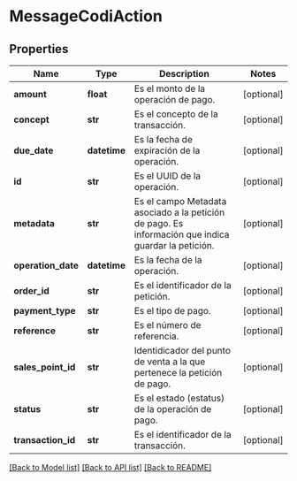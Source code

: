 # MessageCodiAction

## Properties
Name | Type | Description | Notes
------------ | ------------- | ------------- | -------------
**amount** | **float** | Es el monto de la operación de pago. | [optional] 
**concept** | **str** | Es el concepto de la transacción. | [optional] 
**due_date** | **datetime** | Es la fecha de expiración de la operación. | [optional] 
**id** | **str** | Es el UUID de la operación. | [optional] 
**metadata** | **str** | Es el campo Metadata asociado a la petición de pago. Es información que indica guardar la petición. | [optional] 
**operation_date** | **datetime** | Es la fecha de la operación. | [optional] 
**order_id** | **str** | Es el identificador de la petición. | [optional] 
**payment_type** | **str** | Es el tipo de pago. | [optional] 
**reference** | **str** | Es el número de referencia. | [optional] 
**sales_point_id** | **str** | Identidicador del punto de venta a la que pertenece la petición de pago. | [optional] 
**status** | **str** | Es el estado (estatus) de la operación de pago. | [optional] 
**transaction_id** | **str** | Es el identificador de la transacción. | [optional] 

[[Back to Model list]](../README.md#documentation-for-models) [[Back to API list]](../README.md#documentation-for-api-endpoints) [[Back to README]](../README.md)


